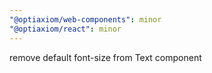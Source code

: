 ```yaml
---
"@optiaxiom/web-components": minor
"@optiaxiom/react": minor
---
```


remove default font-size from Text component
